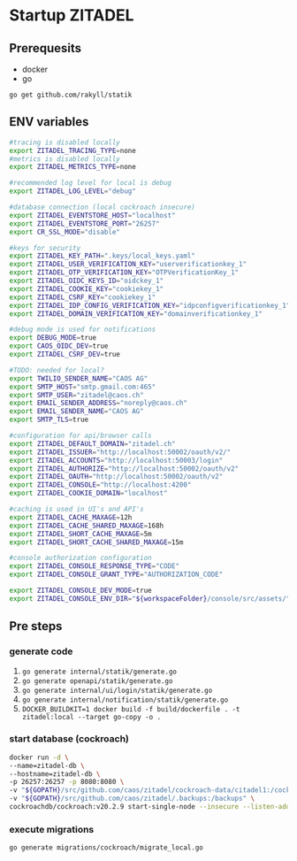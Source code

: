 # Startup ZITADEL

## Prerequesits

* docker
* go

`go get github.com/rakyll/statik`

## ENV variables
```bash
#tracing is disabled locally
export ZITADEL_TRACING_TYPE=none
#metrics is disabled locally
export ZITADEL_METRICS_TYPE=none

#recommended log level for local is debug
export ZITADEL_LOG_LEVEL="debug"

#database connection (local cockroach insecure)
export ZITADEL_EVENTSTORE_HOST="localhost"
export ZITADEL_EVENTSTORE_PORT="26257"
export CR_SSL_MODE="disable"

#keys for security
export ZITADEL_KEY_PATH=".keys/local_keys.yaml"
export ZITADEL_USER_VERIFICATION_KEY="userverificationkey_1"
export ZITADEL_OTP_VERIFICATION_KEY="OTPVerificationKey_1"
export ZITADEL_OIDC_KEYS_ID="oidckey_1"
export ZITADEL_COOKIE_KEY="cookiekey_1"
export ZITADEL_CSRF_KEY="cookiekey_1"
export ZITADEL_IDP_CONFIG_VERIFICATION_KEY="idpconfigverificationkey_1"
export ZITADEL_DOMAIN_VERIFICATION_KEY="domainverificationkey_1"

#debug mode is used for notifications
export DEBUG_MODE=true
export CAOS_OIDC_DEV=true
export ZITADEL_CSRF_DEV=true

#TODO: needed for local?
export TWILIO_SENDER_NAME="CAOS AG"
export SMTP_HOST="smtp.gmail.com:465"
export SMTP_USER="zitadel@caos.ch"
export EMAIL_SENDER_ADDRESS="noreply@caos.ch"
export EMAIL_SENDER_NAME="CAOS AG"
export SMTP_TLS=true

#configuration for api/browser calls
export ZITADEL_DEFAULT_DOMAIN="zitadel.ch"
export ZITADEL_ISSUER="http://localhost:50002/oauth/v2/"
export ZITADEL_ACCOUNTS="http://localhost:50003/login"
export ZITADEL_AUTHORIZE="http://localhost:50002/oauth/v2"
export ZITADEL_OAUTH="http://localhost:50002/oauth/v2"
export ZITADEL_CONSOLE="http://localhost:4200"
export ZITADEL_COOKIE_DOMAIN="localhost"

#caching is used in UI's and API's
export ZITADEL_CACHE_MAXAGE=12h
export ZITADEL_CACHE_SHARED_MAXAGE=168h
export ZITADEL_SHORT_CACHE_MAXAGE=5m
export ZITADEL_SHORT_CACHE_SHARED_MAXAGE=15m

#console authorization configuration
export ZITADEL_CONSOLE_RESPONSE_TYPE="CODE"
export ZITADEL_CONSOLE_GRANT_TYPE="AUTHORIZATION_CODE"

export ZITADEL_CONSOLE_DEV_MODE=true
export ZITADEL_CONSOLE_ENV_DIR="${workspaceFolder}/console/src/assets/"
```

## Pre steps

### generate code

1. `go generate internal/statik/generate.go`
2. `go generate openapi/statik/generate.go`
3. `go generate internal/ui/login/statik/generate.go`
4. `go generate internal/notification/statik/generate.go`
5. `DOCKER_BUILDKIT=1 docker build -f build/dockerfile . -t zitadel:local --target go-copy -o .`

### start database (cockroach)

```bash
docker run -d \                                  
--name=zitadel-db \
--hostname=zitadel-db \
-p 26257:26257 -p 8080:8080 \
-v "${GOPATH}/src/github.com/caos/zitadel/cockroach-data/citadel1:/cockroach/cockroach-data"  \
-v "${GOPATH}/src/github.com/caos/zitadel/.backups:/backups" \
cockroachdb/cockroach:v20.2.9 start-single-node --insecure --listen-addr=0.0.0.0
```

### execute migrations

`go generate migrations/cockroach/migrate_local.go`

